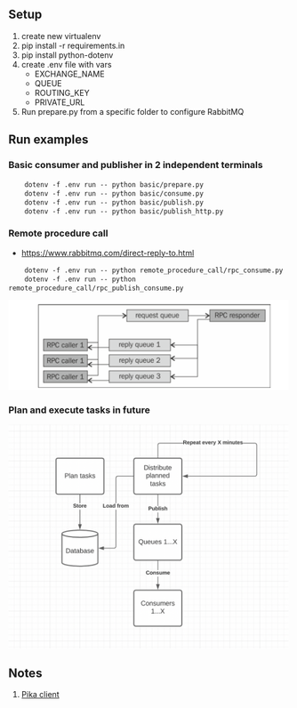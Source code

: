 ## Setup

1. create new virtualenv
2. pip install -r requirements.in
3. pip install python-dotenv
4. create .env file with vars
    - EXCHANGE_NAME
    - QUEUE
    - ROUTING_KEY
    - PRIVATE_URL
5. Run prepare.py from a specific folder to configure RabbitMQ

## Run examples

### Basic consumer and publisher in 2 independent terminals
```shell
    dotenv -f .env run -- python basic/prepare.py
    dotenv -f .env run -- python basic/consume.py
    dotenv -f .env run -- python basic/publish.py
    dotenv -f .env run -- python basic/publish_http.py
```

### Remote procedure call

- https://www.rabbitmq.com/direct-reply-to.html

```shell
    dotenv -f .env run -- python remote_procedure_call/rpc_consume.py
    dotenv -f .env run -- python remote_procedure_call/rpc_publish_consume.py
```

![Task planning](https://github.com/MoonChel/rabbitmq_examples/blob/37f7692d256a75788e62d66d3136fa73bf1bfba2/images/remote_procedure_call.png)


### Plan and execute tasks in future

![Task planning](https://github.com/MoonChel/rabbitmq_examples/blob/adf68311e03ad7f74a6823ca1bc761dc89f719b7/images/task_planning_for_future.png)

## Notes

1. [Pika client](https://pika.readthedocs.io/en/stable/)